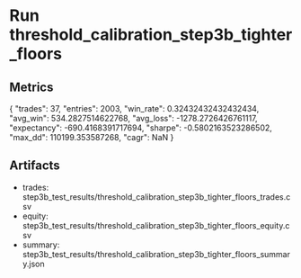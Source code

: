 # Run threshold_calibration_step3b_tighter_floors

## Metrics
{
  "trades": 37,
  "entries": 2003,
  "win_rate": 0.32432432432432434,
  "avg_win": 534.2827514622768,
  "avg_loss": -1278.2726426761117,
  "expectancy": -690.4168391717694,
  "sharpe": -0.5802163523286502,
  "max_dd": 110199.353587268,
  "cagr": NaN
}

## Artifacts
- trades: step3b_test_results/threshold_calibration_step3b_tighter_floors_trades.csv
- equity: step3b_test_results/threshold_calibration_step3b_tighter_floors_equity.csv
- summary: step3b_test_results/threshold_calibration_step3b_tighter_floors_summary.json